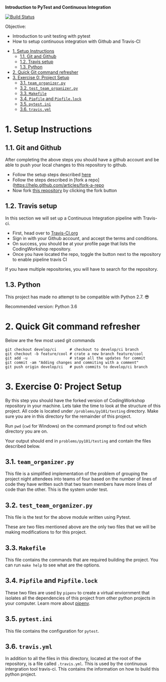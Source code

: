 **Introduction to PyTest and Continuous Integration**

[![Build Status](https://travis-ci.org/chipycodingworkshop/CodingWorkshops.svg?branch=develop%2Fci)](https://travis-ci.org/chipycodingworkshop/CodingWorkshops)

Objective:

- Introduction to unit testing with pytest
- How to setup continuous integration with Github and Travis-CI

<!-- TOC -->

- [1. Setup Instructions](#1-setup-instructions)
    - [1.1. Git and Github](#11-git-and-github)
    - [1.2. Travis setup](#12-travis-setup)
    - [1.3. Python](#13-python)
- [2. Quick Git command refresher](#2-quick-git-command-refresher)
- [3. Exercise 0: Project Setup](#3-exercise-0-project-setup)
    - [3.1. `team_organizer.py`](#31-team_organizerpy)
    - [3.2. `test_team_organizer.py`](#32-test_team_organizerpy)
    - [3.3. `Makefile`](#33-makefile)
    - [3.4. `Pipfile` and `Pipfile.lock`](#34-pipfile-and-pipfilelock)
    - [3.5. `pytest.ini`](#35-pytestini)
    - [3.6. `travis.yml`](#36-travisyml)

<!-- /TOC -->

# 1. Setup Instructions

## 1.1. Git and Github

After completing the above steps you should have a github account and be able to push
your local changes to this repository to github.

- Follow the setup steps described [here](https://help.github.com/articles/set-up-git/)
- Follow the steps described in [fork a repo](https://help.github.com/articles/fork-a-repo
- Now fork [this repository](https://github.com/chicagopython/CodingWorkshops) by clicking the fork button

## 1.2. Travis setup

In this section we will set up a Continuous Integration pipeline
with Travis-ci.

- First, head over to [Travis-CI.org](https://travis-ci.org/.)
- Sign in with your Github account, and accept the terms and conditions.
- On success, you should be at your profile page that lists the CodingWorkshop repository.
- Once you have located the repo, toggle the button next to the repository to enable pipeline travis CI

If you have multiple repositories, you will have to search for the repository.

## 1.3. Python

This project has made no attempt to be compatible with Python 2.7. 😎

Recommended version: Python 3.6

# 2. Quick Git command refresher

Below are the few most used git commands

    git checkout develop/ci      # checkout to develop/ci branch
    git checkout -b feature/cool # crate a new branch feature/cool
    git add -u                   # stage all the updates for commit
    git commit -am "Adding changes and commiting with a comment"
    git push origin develop/ci   # push commits to develop/ci branch

# 3. Exercise 0: Project Setup

By this step you should have the forked version of CodingWorkshop
repository in your machine. Lets take the time to look at the structure of this
project. All code is located under `/problems/py101/testing` directory.
Make sure you are in this directory for the remainder of this project.

Run `pwd` (`cwd` for Windows) on the command prompt to find out which directory you
are on.

Your output should end in `problems/py101/testing` and contain the files described
below.

## 3.1. `team_organizer.py`

This file is a simplified implementation of the problem of grouping the project
night attendees into teams of four based on the number of lines of code they have
written such that two team members have more lines of code than the other.
This is the system under test.

## 3.2. `test_team_organizer.py`

This file is the test for the above module written using Pytest.

These are two files mentioned above are the only two files that we will be making
modifications to for this project.

## 3.3. `Makefile`

This file contains the commands that are required building the project.
You can run `make help` to see what are the options.

## 3.4. `Pipfile` and `Pipfile.lock`

These two files are used by `pipenv` to create a virtual enviornment that
isolates all the dependencies of this project from other python projects in your computer.
Learn more about [pipenv](https://docs.pipenv.org/).

## 3.5. `pytest.ini`

This file contains the configuration for `pytest`.

## 3.6. `travis.yml`

In addition to all the files in this directory, located at the root of the repository,
is a file called `.travis.yml`. This is used by the continuous intergration tool travis-ci.
This contains the information on how to build this python project.
